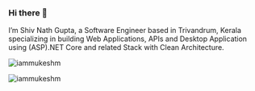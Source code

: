 ### Hi there 👋

I’m Shiv Nath Gupta, a Software Engineer based in Trivandrum, Kerala specializing in building Web Applications, APIs and Desktop Application using (ASP).NET Core and related Stack with Clean Architecture.

<p align="left"> <img src="https://komarev.com/ghpvc/?username=iammukeshm" alt="iammukeshm" /> </p>

<p align="left">  
  <img src="https://github-readme-stats.vercel.app/api?username=iammukeshm&show_icons=false" alt="iammukeshm" />
 </p>



